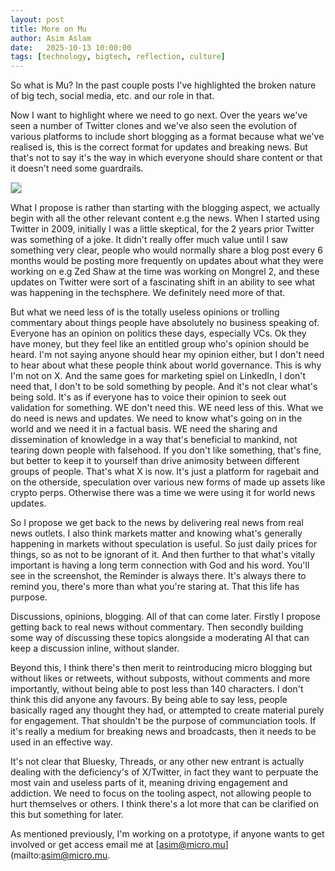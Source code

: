 ```yaml
---
layout: post
title: More on Mu
author: Asim Aslam
date:   2025-10-13 10:00:00
tags: [technology, bigtech, reflection, culture]
---
```


So what is Mu? In the past couple posts I've highlighted the broken nature of big tech, social media, etc. and our role in that.

Now I want to highlight where we need to go next. Over the years we've seen a number of Twitter clones and we've also seen the 
evolution of various platforms to include short blogging as a format because what we've realised is, this is the correct format 
for updates and breaking news. But that's not to say it's the way in which everyone should share content or that it doesn't need 
some guardrails. 

<img src="/images/muxyz.png" style="border: 1px solid #cccccc;"/>

What I propose is rather than starting with the blogging aspect, we actually begin with all the other relevant content e.g the news. 
When I started using Twitter in 2009, initially I was a little skeptical, for the 2 years prior Twitter was something of a joke. It 
didn't really offer much value until I saw something very clear, people who would normally share a blog post every 6 months would be 
posting more frequently on updates about what they were working on e.g Zed Shaw at the time was working on Mongrel 2, and these updates 
on Twitter were sort of a fascinating shift in an ability to see what was happening in the techsphere. We definitely need more of that. 

But what we need less of is the totally useless opinions or trolling commentary about things people have absolutely no business speaking of. 
Everyone has an opinion on politics these days, especially VCs. Ok they have money, but they feel like an entitled group who's opinion should 
be heard. I'm not saying anyone should hear my opinion either, but I don't need to hear about what these people think about world governance. 
This is why I'm not on X. And the same goes for marketing spiel on LinkedIn, I don't need that, I don't to be sold something by people. And 
it's not clear what's being sold. It's as if everyone has to voice their opinion to seek out validation for something. WE don't need this. WE 
need less of this. What we do need is news and updates. We need to know what's going on in the world and we need it in a factual basis. WE 
need the sharing and dissemination of knowledge in a way that's beneficial to mankind, not tearing down people with falsehood. If you don't 
like something, that's fine, but better to keep it to yourself than drive animosity between different groups of people. That's what X is now. 
It's just a platform for ragebait and on the otherside, speculation over various new forms of made up assets like crypto perps. Otherwise 
there was a time we were using it for world news updates.

So I propose we get back to the news by delivering real news from real news outlets. I also think markets matter and knowing what's generally 
happening in markets without speculation is useful. So just daily prices for things, so as not to be ignorant of it. And then further to that 
what's vitally important is having a long term connection with God and his word. You'll see in the screenshot, the Reminder is always there. 
It's always there to remind you, there's more than what you're staring at. That this life has purpose.

Discussions, opinions, blogging. All of that can come later. Firstly I propose getting back to real news without commentary. Then secondly 
building some way of discussing these topics alongside a moderating AI that can keep a discussion inline, without slander.

Beyond this, I think there's then merit to reintroducing micro blogging but without likes or retweets, without subposts, without comments 
and more importantly, without being able to post less than 140 characters. I don't think this did anyone any favours. By being able to 
say less, people basically raged any thought they had, or attempted to create material purely for engagement. That shouldn't be the 
purpose of communciation tools. If it's really a medium for breaking news and broadcasts, then it needs to be used in an effective way. 

It's not clear that Bluesky, Threads, or any other new entrant is actually dealing with the deficiency's of X/Twitter, in fact they want 
to perpuate the most vain and useless parts of it, meaning driving engagement and addiction. We need to focus on the tooling aspect, not 
allowing people to hurt themselves or others. I think there's a lot more that can be clarified on this but something for later.

As mentioned previously, I'm working on a prototype, if anyone wants to get involved or get access email me at [asim@micro.mu](mailto:asim@micro.mu.
